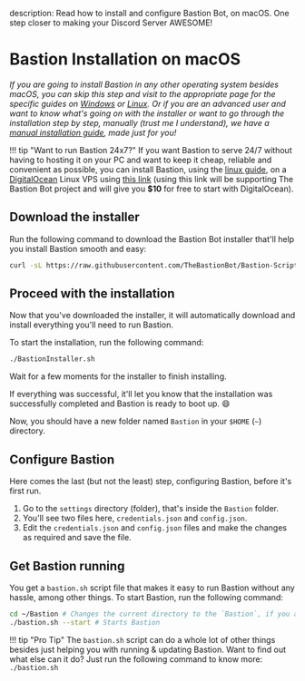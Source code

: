 description: Read how to install and configure Bastion Bot, on macOS. One step closer to making your Discord Server AWESOME!

# Bastion Installation on macOS

*If you are going to install Bastion in any other operating system besides macOS,
you can skip this step and visit to the appropriate page for the specific guides
on [Windows](install-win) or [Linux](install-linux). Or if you are an advanced
user and want to know what's going on with the installer or want to go through
the installation step by step, manually (trust me I understand), we have a
[manual installation guide](install-manual), made just for you!*

!!! tip "Want to run Bastion 24x7?"
    If you want Bastion to serve 24/7 without having to hosting it on your
    PC and want to keep it cheap, reliable and convenient as possible, you can
    install Bastion, using the [linux guide](install-linux/), on a [DigitalOcean](https://m.do.co/c/0ee6cb9c7ee0)
    Linux VPS using [this link](https://m.do.co/c/0ee6cb9c7ee0) (using this link
    will be supporting The Bastion Bot project and will give you **$10** for
    free to start with DigitalOcean).

## Download the installer

Run the following command to download the Bastion Bot installer that'll help
you install Bastion smooth and easy:
```bash
curl -sL https://raw.githubusercontent.com/TheBastionBot/Bastion-Scripts/master/BastionInstaller_macOS.sh -o BastionInstaller.sh && chmod +x BastionInstaller.sh
```

## Proceed with the installation

Now that you've downloaded the installer, it will automatically download and
install everything you'll need to run Bastion.

To start the installation, run the following command:
```bash
./BastionInstaller.sh
```

Wait for a few moments for the installer to finish installing.

If everything was successful, it'll let you know that the installation
was successfully completed and Bastion is ready to boot up. :smile:

Now, you should have a new folder named `Bastion` in your `$HOME` (`~`)
directory.

## Configure Bastion
Here comes the last (but not the least) step, configuring Bastion, before it's
first run.

1.  Go to the `settings` directory (folder), that's inside the `Bastion` folder.
2.  You'll see two files here, `credentials.json` and `config.json`.
3.  Edit the `credentials.json` and `config.json` files and make the changes as
    required and save the file.

## Get Bastion running

You get a `bastion.sh` script file that makes it easy to run Bastion without
any hassle, among other things. To start Bastion, run the following command:
```bash
cd ~/Bastion # Changes the current directory to the `Bastion`, if you aren't already there.
./bastion.sh --start # Starts Bastion
```

!!! tip "Pro Tip"
    The `bastion.sh` script can do a whole lot of other things besides just
    helping you with running & updating Bastion. Want to find out what else
    can it do? Just run the following command to know more: `./bastion.sh`
